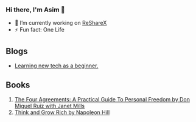 ### Hi there, I'm Asim 👋

- 🔭 I’m currently working on [ReShareX](https://resharex.herokuapp.com/)
- ⚡ Fun fact: One Life
## Blogs
- [Learning new tech as a beginner.](https://github.com/alex1the1great/OpenBlog/blob/master/articles/learning_technologies.md)
## Books
1. [The Four Agreements: A Practical Guide To Personal Freedom by Don Miguel Ruiz with Janet Mills](https://en.wikipedia.org/wiki/The_Four_Agreements)
2. [Think and Grow Rich by Napoleon Hill](https://en.wikipedia.org/wiki/Think_and_Grow_Rich)
